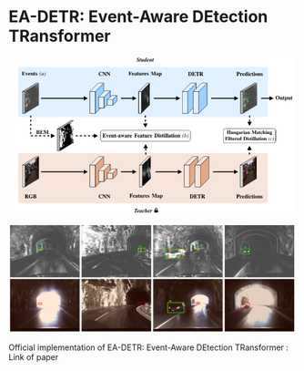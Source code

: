 # EA-DETR: Event-Aware DEtection TRansformer

<p align="center">
  <img src="assets/ea-detr.png" width="700" height="auto">
</p>
<p align="center">
  <img src="assets/res_qual.png" width="700" height="auto">
</p>

Official implementation of EA-DETR: Event-Aware DEtection TRansformer : Link of paper
